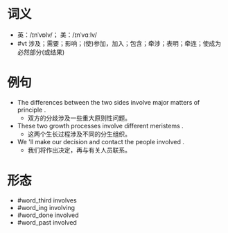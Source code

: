 # 词义
- 英：/ɪnˈvɒlv/； 美：/ɪnˈvɑːlv/
- #vt 涉及；需要；影响；(使)参加，加入；包含；牵涉；表明；牵连；使成为必然部分(或结果)
# 例句
- The differences between the two sides involve major matters of principle .
	- 双方的分歧涉及一些重大原则性问题。
- These two growth processes involve different meristems .
	- 这两个生长过程涉及不同的分生组织。
- We 'll make our decision and contact the people involved .
	- 我们将作出决定，再与有关人员联系。
# 形态
- #word_third involves
- #word_ing involving
- #word_done involved
- #word_past involved
